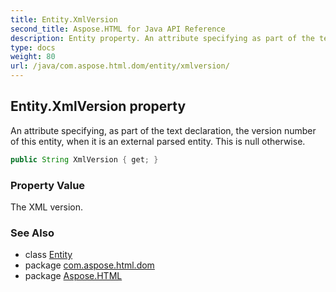 ```yaml
---
title: Entity.XmlVersion
second_title: Aspose.HTML for Java API Reference
description: Entity property. An attribute specifying as part of the text declaration the version number of this entity when it is an external parsed entity. This is null otherwise
type: docs
weight: 80
url: /java/com.aspose.html.dom/entity/xmlversion/
---
```

## Entity.XmlVersion property

An attribute specifying, as part of the text declaration, the version number of this entity, when it is an external parsed entity. This is null otherwise.

```java
public String XmlVersion { get; }
```

### Property Value

The XML version.

### See Also

* class [Entity](../)
* package [com.aspose.html.dom](../../entity/)
* package [Aspose.HTML](../../../)
